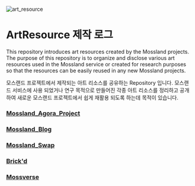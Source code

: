 ![art_resource](https://user-images.githubusercontent.com/109493423/196595079-02bcfc2e-af50-42f2-899c-9571d6e0215a.png)

# ArtResource 제작 로그

This repository introduces art resources created by the Mossland projects. The purpose of this repository is to organize and disclose various art resources used in the Mossland service or created for research purposes so that the resources can be easily reused in any new Mossland projects.

모스랜드 프로젝트에서 제작되는 아트 리소스를 공유하는 Repository 입니다. 모스랜드 서비스에 사용 되었거나 연구 목적으로 만들어진 각종 아트 리소스를 정리하고 공개하여 새로운 모스랜드 프로젝트에서 쉽게 재활용 되도록 하는데 목적이 있습니다.

### [Mossland_Agora_Project](https://github.com/mossland/art_resource/blob/main/Mossland_Agora/Mossland_Agora.md)
### [Mossland_Blog](https://github.com/mossland/art_resource/blob/main/Blog/Medium_Resource.md)
### [Mossland_Swap](https://github.com/mossland/art_resource/blob/main/Mossland_Swap/Mossland_Swap.md)
### [Brick'd](https://github.com/mossland/art_resource/blob/main/Brick'd/Brick'd.md)
### [Mossverse](https://github.com/mossland/art_resource/blob/main/Mossverse/Mossverse.md)
